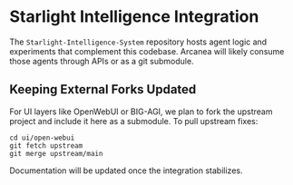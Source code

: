 # Starlight Intelligence Integration

The `Starlight-Intelligence-System` repository hosts agent logic and experiments that complement this codebase. Arcanea will likely consume those agents through APIs or as a git submodule.

## Keeping External Forks Updated

For UI layers like OpenWebUI or BIG-AGI, we plan to fork the upstream project and include it here as a submodule. To pull upstream fixes:

```
cd ui/open-webui
git fetch upstream
git merge upstream/main
```

Documentation will be updated once the integration stabilizes.

